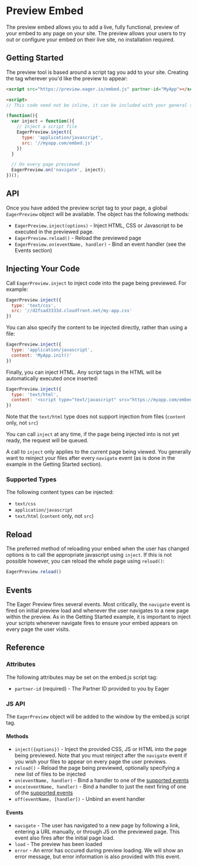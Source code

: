 # Preview Embed

The preview embed allows you to add a live, fully functional, preview of your
embed to any page on your site.  The preview allows your users to try out or
configure your embed on their live site, no installation required.

## Getting Started

The preview tool is based around a script tag you add to your site.
Creating the tag wherever you'd like the preview to appear:

```html
<script src="https://preview.eager.io/embed.js" partner-id="MyApp"></script>

<script>
// This code need not be inline, it can be included with your general scripts.

(function(){
  var inject = function(){
    // Inject a script file
    EagerPreview.inject({
      type: 'application/javascript',
      src: '//myapp.com/embed.js'
    })
  }

  // On every page previewed
  EagerPreview.on('navigate', inject);
})();
```

## API

Once you have added the preview script tag to your page, a global `EagerPreview` object
will be available.  The object has the following methods:

- `EagerPreview.inject(options)` - Inject HTML, CSS or Javascript to be executed in the
  previewed page.
- `EagerPreview.reload()` - Reload the previewed page
- `EagerPreview.on(eventName, handler)` - Bind an event handler (see the Events section)

## Injecting Your Code

Call `EagerPreview.inject` to inject code into the page being previewed.  For example:

```javascript
EagerPreview.inject({
  type: 'text/css',
  src: '//d2fsad3333d.cloudfront.net/my-app.css'
})
```

You can also specify the content to be injected directly, rather than using a file:


```javascript
EagerPreview.inject({
  type: 'application/javascript',
  content: 'MyApp.init()'
})
```

Finally, you can inject HTML.  Any script tags in the HTML will be automatically executed
once inserted:

```javascript
EagerPreview.inject({
  type: 'text/html',
  content: '<script type="text/javascript" src="https://myapp.com/embed.js" onload="MyApp.init()" data-user-id="5"></'+'script>'
})
```

Note that the `text/html` type does not support injection from files (`content` only, not `src`)

You can call `inject` at any time, if the page being injected into is not yet ready, the
request will be queued.

A call to `inject` only applies to the current page being viewed.  You generally want to
reinject your files after every `navigate` event (as is done in the example in the Getting
Started section).

### Supported Types

The following content types can be injected:

- `text/css`
- `application/javascript`
- `text/html` (`content` only, not `src`)

## Reload

The preferred method of reloading your embed when the user has changed options is to call
the appropriate javascript using `inject`.  If this is not possible however, you can reload
the whole page using `reload()`:

```javascript
EagerPreview.reload()
```

## Events

The Eager Preview fires several events. Most critically, the `navigate` event is fired on
initial preview load and whenever the user navigates to a new page within the preview.  As
in the Getting Started example, it is important to inject your scripts whenever navigate fires
to ensure your embed appears on every page the user visits.

## Reference

### Attributes

The following attributes may be set on the embed.js script tag:

- `partner-id` (required) - The Partner ID provided to you by Eager

### JS API

The `EagerPreview` object will be added to the window by the embed.js
script tag.

#### Methods

- `inject({options})` - Inject the provided CSS, JS or HTML into the page being previewed.  Note that you
must reinject after the `navigate` event if you wish your files to appear on every page the user previews.
- `reload()` - Reload the page being previewed, optionally specifying a new list of files to be injected
- `on(eventName, handler)` - Bind a handler to one of the [supported events](#events)
- `once(eventName, handler)` - Bind a handler to just the next firing of one of the [supported events](#events)
- `off(eventName, [handler])` - Unbind an event handler

#### Events

- `navigate` - The user has navigated to a new page by following a link, entering a URL manually,
  or through JS on the previewed page.  This event also fires after the initial page load.
- `load` - The preview has been loaded
- `error` - An error has occured during preview loading.  We will show an error message, but error information
is also provided with this event.
